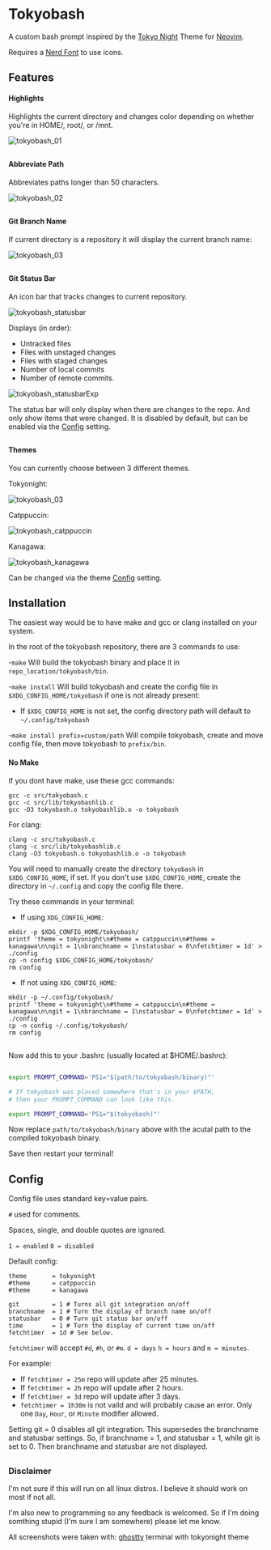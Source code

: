 # Tokyobash
A custom bash prompt inspired by the [Tokyo Night](https://www.github.com/folke/tokyonight.nvim) Theme for [Neovim](http://www.neovim.io).

Requires a [Nerd Font](https://www.nerdfonts.com) to use icons.
## Features

#### Highlights
Highlights the current directory and changes color depending on whether you're in HOME/, root/, or /mnt.
  
![tokyobash_01](https://github.com/user-attachments/assets/f8f1f02f-abf7-4a15-b024-491dcbb8675f)

##

#### Abbreviate Path
Abbreviates paths longer than 50 characters.

![tokyobash_02](https://github.com/user-attachments/assets/b3b94ac8-b229-442d-a684-4afb493649dc)

##

#### Git Branch Name
If current directory is a repository it will display the current branch name:
  
![tokyobash_03](https://github.com/user-attachments/assets/7a47c858-b828-4b0e-96d9-bff82d4d7d48)

##

#### Git Status Bar
An icon bar that tracks changes to current repository.

  ![tokyobash_statusbar](https://github.com/user-attachments/assets/a94962ee-7279-4cc3-acd5-1e97b9a74e4a)

Displays (in order):

  - Untracked files
  - Files with unstaged changes
  - Files with staged changes
  - Number of local commits
  - Number of remote commits.

![tokyobash_statusbarExp](https://github.com/user-attachments/assets/f3cce450-e44f-46aa-a4a2-b75f0145a9d5)

The status bar will only display when there are changes to the repo. And only show items that were changed. It is disabled by default, but can be enabled via the [Config](#config) setting.
  
##

#### Themes
You can currently choose between 3 different themes.

Tokyonight:
  
![tokyobash_03](https://github.com/user-attachments/assets/75182622-9ce7-43a4-9fd0-d9f431105b26)

Catppuccin:

![tokyobash_catppuccin](https://github.com/user-attachments/assets/b99bbb0f-fe02-4c12-906b-51229efa3cb4)

Kanagawa:

![tokyobash_kanagawa](https://github.com/user-attachments/assets/3bc22047-44d2-4674-a20d-01537a94b5d7)

Can be changed via the theme [Config](#config) setting.

## Installation

The easiest way would be to have make and gcc or clang installed on your system.

In the root of the tokyobash repository, there are 3 commands to use:


  -`make` Will build the tokyobash binary and place it in `repo_location/tokyobash/bin`.

  -`make install` Will build tokyobash and create the config file in `$XDG_CONFIG_HOME/tokyobash` if one is not already present:

  - If `$XDG_CONFIG_HOME` is not set, the config directory path will default to `~/.config/tokyobash`

  -`make install prefix=custom/path` Will compile tokyobash, create and move config file, then move tokyobash to `prefix/bin`.

#### No Make

If you dont have make, use these gcc commands:
```
gcc -c src/tokyobash.c
gcc -c src/lib/tokyobashlib.c
gcc -O3 tokyobash.o tokyobashlib.o -o tokyobash
```

For clang:

```
clang -c src/tokyobash.c
clang -c src/lib/tokyobashlib.c
clang -O3 tokyobash.o tokyobashlib.o -o tokyobash
```

You will need to manually create the directory `tokyobash` in `$XDG_CONFIG_HOME`, if set. If you don't use `$XDG_CONFIG_HOME`, create the directory in `~/.config` and copy the config file there.

Try these commands in your terminal:

 - If using `XDG_CONFIG_HOME`:
  ```
  mkdir -p $XDG_CONFIG_HOME/tokyobash/
  printf 'theme = tokyonight\n#theme = catppuccin\n#theme = kanagawa\n\ngit = 1\nbranchname = 1\nstatusbar = 0\nfetchtimer = 1d' > ./config
  cp -n config $XDG_CONFIG_HOME/tokyobash/
  rm config
  ```
  - If not using `XDG_CONFIG_HOME`:
  ```
  mkdir -p ~/.config/tokyobash/
  printf 'theme = tokyonight\n#theme = catppuccin\n#theme = kanagawa\n\ngit = 1\nbranchname = 1\nstatusbar = 0\nfetchtimer = 1d' > ./config
  cp -n config ~/.config/tokyobash/
  rm config
  ```
  
##

Now add this to your .bashrc (usually located at $HOME/.bashrc):

```bash

export PROMPT_COMMAND='PS1="$(path/to/tokyobash/binary)"'

# If tokyobash was placed somewhere that's in your $PATH,
# then your PROMPT_COMMAND can look like this.

export PROMPT_COMMAND='PS1="$(tokyobash)"'

```
Now replace `path/to/tokyobash/binary` above with the acutal path to the compiled tokyobash binary.

Save then restart your terminal!

## Config

Config file uses standard key=value pairs.

`#` used for comments.

Spaces, single, and double quotes are ignored.

`1 = enabled` `0 = disabled`

Default config:
```
theme       = tokyonight
#theme      = catppuccin
#theme      = kanagawa

git         = 1 # Turns all git integration on/off
branchname  = 1 # Turn the display of branch name on/off
statusbar   = 0 # Turn git status bar on/off
time        = 1 # Turn the display of current time on/off
fetchtimer  = 1d # See below.
```

`fetchtimer` will accept `#d`, `#h`, or `#m`. `d = days` `h = hours` and `m = minutes`.

For example:

  - If `fetchtimer = 25m` repo will update after 25 minutes.
  - If `fetchtimer = 2h` repo will update after 2 hours.
  - If `fetchtimer = 3d` repo will update after 3 days.
  - `fetchtimer = 1h30m` is not vaild and will probably cause an error. Only one `Day`, `Hour`, or `Minute` modifier allowed.

Setting git = 0 disables all git integration. This supersedes the branchname and statusbar settings.
So, if branchname = 1, and statusbar = 1, while git is set to 0. Then branchname and statusbar are not displayed.

##

### Disclaimer
I'm not sure if this will run on all linux distros. I believe it should work on most if not all.

I'm also new to programming so any feedback is welcomed.
So if I'm doing somthing stupid (I'm sure I am somewhere) please let me know.

All screenshots were taken with: [ghostty](https://www.ghostty.org) terminal with tokyonight theme
